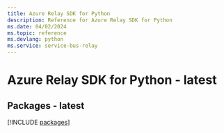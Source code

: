 ```yaml
---
title: Azure Relay SDK for Python
description: Reference for Azure Relay SDK for Python
ms.date: 04/02/2024
ms.topic: reference
ms.devlang: python
ms.service: service-bus-relay
---
```

# Azure Relay SDK for Python - latest
## Packages - latest
[!INCLUDE [packages](relay-index.md)]